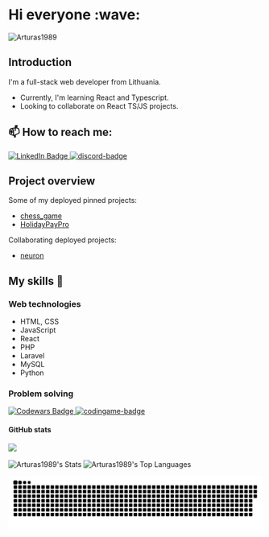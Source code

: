 <h1>Hi everyone :wave:</h1> 

<p align="left"> <img src="https://komarev.com/ghpvc/?username=Arturas1989&label=Profile%20views&color=0e75b6&style=flat" alt="Arturas1989" /> </p>

<h2>Introduction</h2> 

I'm a full-stack web developer from Lithuania. 

- Currently, I'm learning React and Typescript.
- Looking to collaborate on React TS/JS projects.

<h2>📫 How to reach me: </h2> 
<a href="https://www.linkedin.com/in/art%C5%ABras-drozdovas-2a76ba201/">
    <img src="https://img.shields.io/badge/LinkedIn-blue?style=for-the-badge&logo=linkedin&logoColor=white" width="110" alt="LinkedIn Badge"/>
  </a>
<a href="https://discord.com/users/494713592105664514/"><img src="https://seeklogo.com/images/D/discord-color-logo-E5E6DFEF80-seeklogo.com.png" width="39" alt="discord-badge"></a>

<h2>Project overview</h2> 

Some of my deployed pinned projects:

- [chess_game](https://arturas1989.github.io/chess_game/)
- [HolidayPayPro](https://holiday-pay-pro.netlify.app/)

Collaborating deployed projects:

- [neuron](https://front-end-by-rimantas.github.io/21-grupe-portfolio-neuron/)

<h2>My skills 📜</h2>

<h3>Web technologies</h3>

- HTML, CSS
- JavaScript
- React
- PHP
- Laravel
- MySQL
- Python

<h3>Problem solving</h3>
<div id="badges">
  <a href="https://www.codewars.com/users/Arturas1989">
    <img src="https://www.codewars.com/users/Arturas1989/badges/micro" width="150" alt="Codewars Badge"/>
  </a>
  <a href="https://www.codingame.com/profile/a274f4dfc2a439690436c259e7ab3fbf5153964"><img src="https://i.ibb.co/yn4Xtqv/codingame-badge.jpg" width="130" alt="codingame-badge"></a><br />
</div>

<h4>GitHub stats</h4>

<p>
  <img width="705" src="https://streak-stats.demolab.com?user=Arturas1989&theme=highcontrast&hide_border=true&border_radius=5&card_width=800">
</p>



<p>
<img width="400" height="200" src="https://github-readme-stats.vercel.app/api?username=Arturas1989&theme=vue-dark&show_icons=true&hide_border=true&count_private=true"   alt="Arturas1989's Stats">
<img width="300" height="200" src="https://github-readme-stats.vercel.app/api/top-langs/?username=Arturas1989&theme=vue-dark&show_icons=true&hide_border=true&layout=compact"  alt="Arturas1989's Top Languages">
</p>

<p></p>



<p>
 <img width="705" src="assets/github-snake.svg" alt="snake"/>
</p>
